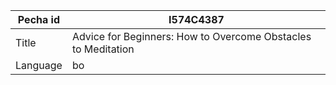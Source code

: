 |Pecha id | I574C4387
| --- | --- 
|Title | Advice for Beginners: How to Overcome Obstacles to Meditation 
|Language | bo